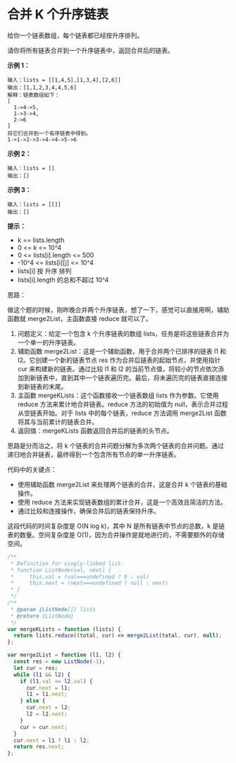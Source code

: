 # 合并 K 个升序链表

给你一个链表数组，每个链表都已经按升序排列。

请你将所有链表合并到一个升序链表中，返回合并后的链表。

**示例 1：**

```
输入：lists = [[1,4,5],[1,3,4],[2,6]]
输出：[1,1,2,3,4,4,5,6]
解释：链表数组如下：
[
  1->4->5,
  1->3->4,
  2->6
]
将它们合并到一个有序链表中得到。
1->1->2->3->4->4->5->6
```

**示例 2：**

```
输入：lists = []
输出：[]
```

**示例 3：**

```
输入：lists = [[]]
输出：[]
```

**提示：**

- k == lists.length
- 0 <= k <= 10^4
- 0 <= lists[i].length <= 500
- -10^4 <= lists[i][j] <= 10^4
- lists[i] 按 升序 排列
- lists[i].length 的总和不超过 10^4

思路：

做这个题的时候，刚昨晚合并两个升序链表，想了一下，感觉可以直接用啊，辅助函数就 merge2List，主函数直接 reduce 就可以了。

1. 问题定义：给定一个包含 k 个升序链表的数组 lists，任务是将这些链表合并为一个单一的升序链表。
2. 辅助函数 merge2List：这是一个辅助函数，用于合并两个已排序的链表 l1 和 l2。它创建一个新的链表节点 res 作为合并后链表的起始节点，并使用指针 cur 来构建新的链表。通过比较 l1 和 l2 的当前节点值，将较小的节点依次添加到新链表中，直到其中一个链表遍历完。最后，将未遍历完的链表直接连接到新链表的末尾。
3. 主函数 mergeKLists：这个函数接收一个链表数组 lists 作为参数。它使用 reduce 方法来累计地合并链表。reduce 方法的初始值为 null，表示合并过程从空链表开始。对于 lists 中的每个链表，reduce 方法调用 merge2List 函数将其与当前累计的链表合并。
4. 返回值：mergeKLists 函数返回合并后的链表的头节点。

思路是分而治之，将 k 个链表的合并问题分解为多次两个链表的合并问题。通过递归地合并链表，最终得到一个包含所有节点的单一升序链表。

代码中的关键点：

- 使用辅助函数 merge2List 来处理两个链表的合并，这是合并 k 个链表的基础操作。
- 使用 reduce 方法来实现链表数组的累计合并，这是一个高效且简洁的方法。
- 通过比较和连接操作，确保合并后的链表保持升序。

这段代码的时间复杂度是 O(N log k)，其中 N 是所有链表中节点的总数，k 是链表的数量。空间复杂度是 O(1)，因为合并操作是就地进行的，不需要额外的存储空间。

```js
/**
 * Definition for singly-linked list.
 * function ListNode(val, next) {
 *     this.val = (val===undefined ? 0 : val)
 *     this.next = (next===undefined ? null : next)
 * }
 */
/**
 * @param {ListNode[]} lists
 * @return {ListNode}
 */
var mergeKLists = function (lists) {
  return lists.reduce((total, cur) => merge2List(total, cur), null);
};

var merge2List = function (l1, l2) {
  const res = new ListNode(-1);
  let cur = res;
  while (l1 && l2) {
    if (l1.val <= l2.val) {
      cur.next = l1;
      l1 = l1.next;
    } else {
      cur.next = l2;
      l2 = l2.next;
    }
    cur = cur.next;
  }
  cur.next = l1 ? l1 : l2;
  return res.next;
};
```
